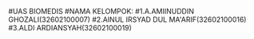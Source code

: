 #UAS BIOMEDIS
#NAMA KELOMPOK:
#1.A.AMIINUDDIN GHOZALI(32602100007)
#2.AINUL IRSYAD DUL MA'ARIF(32602100016)
#3.ALDI ARDIANSYAH(32602100019)
